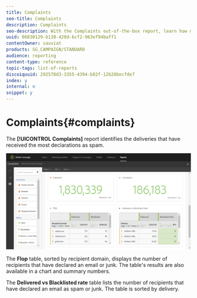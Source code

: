 ```yaml
---
title: Complaints
seo-title: Complaints
description: Complaints
seo-description: With the Complaints out-of-the-box report, learn how many time delivery was declared as spam.
uuid: 06830129-b130-420d-bcf2-963ef94baff1
contentOwner: sauviat
products: SG_CAMPAIGN/STANDARD
audience: reporting
content-type: reference
topic-tags: list-of-reports
discoiquuid: 292578d3-3355-4394-b82f-12b28becfde7
index: y
internal: n
snippet: y
---
```


# Complaints{#complaints}

The **[!UICONTROL Complaints]** report identifies the deliveries that have received the most declarations as spam.

![](assets/delivery_reports_complaints.png)

The **Flop** table, sorted by recipient domain, displays the number of recipients that have declared an email or junk. The table's results are also available in a chart and summary numbers.

The **Delivered vs Blacklisted rate** table lists the number of recipients that have declared an email as spam or junk. The table is sorted by delivery.

